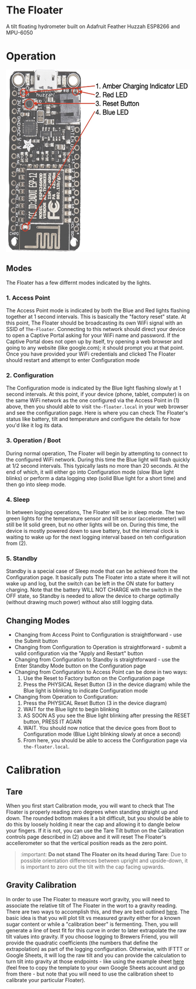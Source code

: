 # The Floater
A tilt floating hydrometer built on Adafruit Feather Huzzah ESP8266 and MPU-6050

# Operation
<p align="center">
<img src="https://github.com/brianhackel/the-floater/blob/main/docs/diagram.jpg" height="500" />
</p>

## Modes
The Floater has a few differnt modes indicated by the lights.
### 1. Access Point
  The Access Point mode is indicated by both the Blue and Red lights flashing together at 1 second intervals. This is basically the "factory reset" state. At this point, The Floater should be broadcasting its own WiFi signal with an SSID of `The-Floater`. Connecting to this network should direct your device to open a Captive Portal asking for your WiFi name and password. If the Captive Portal does not open up by itself, try opening a web browser and going to any website (like google.com); it should prompt you at that point. Once you have provided your WiFi credentials and clicked The Floater should restart and attempt to enter Configuration mode
### 2. Configuration
  The Configuration mode is indicated by the Blue light flashing slowly at 1 second intervals. At this point, if your device (phone, tablet, computer) is on the same WiFi network as the one configured via the Access Point in (1) above, then you should able to visit `the-floater.local` in your web browser and see the configuration page. Here is where you can check The Floater's status like battery, tilt and temperature and configure the details for how you'd like it log its data.
### 3. Operation / Boot
  During normal operation, The Floater will begin by attempting to connect to the configured WiFi network. During this time the Blue light will flash quickly at 1/2 second intervals. This typically lasts no more than 20 seconds. At the end of which, it will either go into Configuration mode (slow Blue light blinks) or perform a data logging step (solid Blue light for a short time) and then go into sleep mode.
### 4. Sleep
  In between logging operations, The Floater will be in sleep mode. The two green lights for the temperature sensor and tilt sensor (accelerometer) will still be lit solid green, but no other lights will be on. During this time, the device is mostly powered down to save battery, but the internal clock is waiting to wake up for the next logging interval based on teh configuration from (2).
### 5. Standby
  Standby is a special case of Sleep mode that can be achieved from the Configuration page. It basically puts The Floater into a state where it will not wake up and log, but the switch can be left in the ON state for battery charging. Note that the battery WILL NOT CHARGE with the switch in the OFF state, so Standby is needed to allow the device to charge optimally (without drawing much power) without also still logging data.

## Changing Modes
  * Changing from Access Point to Configuration is straightforward - use the Submit button
  * Changing from Configuration to Operation is straightforward - submit a valid configuration via the "Apply and Restart" button
  * Changing from Configuration to Standby is straightforward - use the Enter Standby Mode button on the Configuration page
  * Changing from Configuration to Access Point can be done in two ways:
    1. Use the Reset to Factory button on the Configuration page
    2. Press the PHYSICAL Reset Button (3 in the device diagram) while the Blue light is blinking to indicate Configuration mode
  * Changing from Operation to Configuration:
    1. Press the PHYSICAL Reset Button (3 in the device diagram)
    2. WAIT for the Blue light to begin blinking
    3. AS SOON AS you see the Blue light blinking after pressing the RESET button, PRESS IT AGAIN
    4. WAIT. You should now notice that the device goes from Boot to Configuration mode (Blue Light blinking slowly at once a second)
    5. From here, you should be able to access the Configuration page via `the-floater.local`.

# Calibration

## Tare
When you first start Calibration mode, you will want to check that The Floater is properly reading zero degrees when standing straight up and down. The rounded bottom makes it a bit difficult, but you should be able to do this by loosely holding it near the cap and allowing it to dangle below your fingers. If it is not, you can use the Tare Tilt button on the Calibration controls page described in (2) above and it will reset The Floater's accellerometer so that the vertical position reads as the zero point.
> :important: **Do not stand The Floater on its head during Tare**: Due to possible orientation differences between upright and upside-down, it is important to zero out the tilt with the cap facing upwards.

## Gravity Calibration
In order to use The Floater to measure wort gravity, you will need to associate the relative tilt of The Floater in the wort to a gravity reading. There are two ways to accomplish this, and they are best outlined [here](https://github.com/universam1/iSpindel/blob/master/docs/Calibration_en.md). The basic idea is that you will plot tilt vs measured gravity either for a known sugar content or while a "calibration beer" is fermenting. Then, you will generate a line of best fit for this curve in order to later extrapolate the raw tilt values into gravity. If you choose logging to Brewers Friend, you will provide the quadratic coefficients (the numbers that define the extrapolation) as part of the logging configuration. Otherwise, with IFTTT or Google Sheets, it will log the raw tilt and you can provide the calculation to turn tilt into gravity at those endpoints - like using the example sheet [here](https://docs.google.com/spreadsheets/d/107TZXtcOXvufwRQD0lQkzRgjmtRLabq-Asz4AIUTeuQ/edit?usp=sharing) (feel free to copy the template to your own Google Sheets account and go from there - but note that you will need to use the calibration sheet to calibrate your particular Floater).
